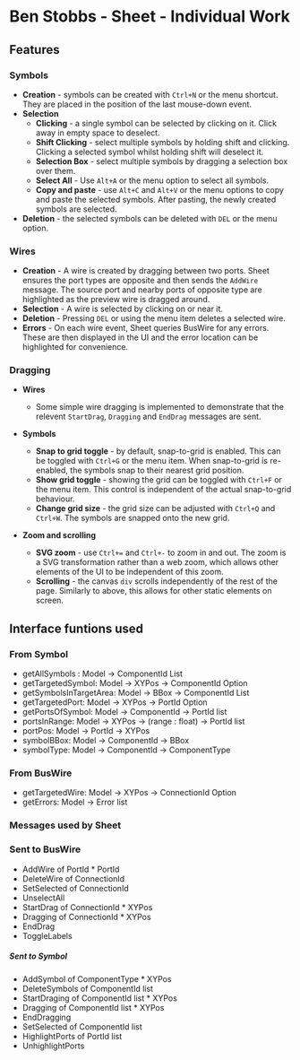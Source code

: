# Ben Stobbs - Sheet - Individual Work
## Features
### Symbols
* **Creation** - symbols can be created with `Ctrl+N` or the menu shortcut. They are placed in the position of the last mouse-down event.
* **Selection**
    * **Clicking** - a single symbol can be selected by clicking on it. Click away in empty space to deselect.
    * **Shift Clicking** - select multiple symbols by holding shift and clicking. Clicking a selected symbol whilst holding shift will deselect it.
    * **Selection Box** - select multiple symbols by dragging a selection box over them.
    * **Select All** - Use `Alt+A` or the menu option to select all symbols.
    * **Copy and paste** - use `Alt+C` and `Alt+V` or the menu options to copy and paste the selected symbols. After pasting, the newly created symbols are selected.
* **Deletion** - the selected symbols can be deleted with `DEL` or the menu option.

### Wires
* **Creation** - A wire is created by dragging between two ports. Sheet ensures the port types are opposite and then sends the `AddWire` message. The source port and nearby ports of opposite type are highlighted as the preview wire is dragged around.
* **Selection** - A wire is selected by clicking on or near it.
* **Deletion** - Pressing `DEL` or using the menu item deletes a selected wire.
* **Errors** - On each wire event, Sheet queries BusWire for any errors. These are then displayed in the UI and the error location can be highlighted for convenience.

### Dragging
* **Wires**
    * Some simple wire dragging is implemented to demonstrate that the relevent `StartDrag`, `Dragging` and `EndDrag` messages are sent.
* **Symbols**
    * **Snap to grid toggle** - by default, snap-to-grid is enabled. This can be toggled with `Ctrl+G` or the menu item. When snap-to-grid is re-enabled, the symbols snap to their nearest grid position.
    * **Show grid toggle** - showing the grid can be toggled with `Ctrl+F` or the menu item. This control is independent of the actual snap-to-grid behaviour.
    * **Change grid size** - the grid size can be adjusted with `Ctrl+Q` and `Ctrl+W`. The symbols are snapped onto the new grid.

* **Zoom and scrolling**
    * **SVG zoom** - use `Ctrl+=` and `Ctrl+-` to zoom in and out. The zoom is a SVG transformation rather than a web zoom, which allows other elements of the UI to be independent of this zoom.
    * **Scrolling** - the canvas `div` scrolls independently of the rest of the page. Similarly to above, this allows for other static elements on screen.

## Interface funtions used

### From Symbol
* getAllSymbols : Model -> ComponentId List
* getTargetedSymbol: Model -> XYPos -> ComponentId Option
* getSymbolsInTargetArea: Model -> BBox -> ComponentId List
* getTargetedPort: Model -> XYPos -> PortId Option
* getPortsOfSymbol: Model -> ComponentId -> PortId list
* portsInRange: Model -> XYPos -> (range : float) -> PortId list
* portPos: Model -> PortId -> XYPos
* symbolBBox: Model -> ComponentId -> BBox
* symbolType: Model -> ComponentId -> ComponentType

### From BusWire
* getTargetedWire: Model -> XYPos -> ConnectionId Option
* getErrors: Model -> Error list

### Messages used by Sheet

### Sent to BusWire
* AddWire of PortId * PortId
* DeleteWire of ConnectionId
* SetSelected of ConnectionId
* UnselectAll
* StartDrag of ConnectionId * XYPos
* Dragging of ConnectionId * XYPos
* EndDrag
* ToggleLabels

##### Sent to Symbol
* AddSymbol of ComponentType * XYPos 
* DeleteSymbols of ComponentId list
* StartDraging of ComponentId list * XYPos
* Dragging of ComponentId list * XYPos
* EndDragging 
* SetSelected of ComponentId list
* HighlightPorts of PortId list
* UnhighlightPorts



